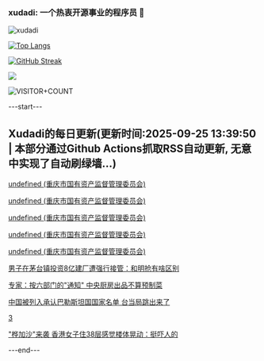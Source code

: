 ### xudadi: 一个热衷开源事业的程序员 👋

![xudadi](https://github-readme-stats-git-masterorgs-github-readme-stats-team.vercel.app/api?username=xudadi)

[![Top Langs](https://github-readme-stats.vercel.app/api/top-langs/?username=xudadi)](https://github.com/anuraghazra/github-readme-stats)

[![GitHub Streak](https://streak-stats.demolab.com?user=xudadi&locale=zh_Hans)](https://git.io/streak-stats)

![](https://raw.githubusercontent.com/xudadi/xudadi/main/assets/github-contribution-grid-snake.svg)

![VISITOR+COUNT](https://komarev.com/ghpvc/?username=xudadi&label=VISITOR+COUNT)


---start---

## Xudadi的每日更新(更新时间:2025-09-25 13:39:50 | 本部分通过Github Actions抓取RSS自动更新, 无意中实现了自动刷绿墙...)

[undefined (重庆市国有资产监督管理委员会)](https://dadilab.github.io/feeds/all.xml)

[undefined (重庆市国有资产监督管理委员会)](https://dadilab.github.io/feeds/all.xml)

[undefined (重庆市国有资产监督管理委员会)](https://dadilab.github.io/feeds/all.xml)

[undefined (重庆市国有资产监督管理委员会)](https://dadilab.github.io/feeds/all.xml)

[undefined (重庆市国有资产监督管理委员会)](https://dadilab.github.io/feeds/all.xml)

[男子在茅台镇投资8亿建厂遭强行接管：和明抢有啥区别](https://m.163.com/news/article/KA7ANCHM0550B6IS.html)

[专家：按六部门的"通知" 中央厨房出品不算预制菜](https://m.163.com/news/article/KA72FJNJ0514BE2Q.html)

[中国被列入承认巴勒斯坦国国家名单 台当局跳出来了](https://m.163.com/news/article/KA7KFBEM0514R9OJ.html)

[3](https://m.163.com/touch/news/sub/domestic)

["桦加沙"来袭 香港女子住38层感觉楼体晃动：挺吓人的](https://m.163.com/news/article/KA7MB1VM051492T3.html)

---end---
